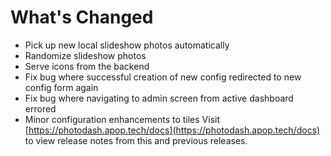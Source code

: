 # What's Changed

* Pick up new local slideshow photos automatically
* Randomize slideshow photos
* Serve icons from the backend
* Fix bug where successful creation of new config redirected to new config form again
* Fix bug where navigating to admin screen from active dashboard errored
* Minor configuration enhancements to tiles
Visit [https://photodash.apop.tech/docs](https://photodash.apop.tech/docs) to view release notes from this and previous releases.